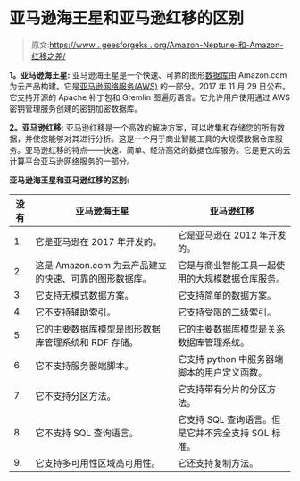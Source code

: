 # 亚马逊海王星和亚马逊红移的区别

> 原文:[https://www . geesforgeks . org/Amazon-Neptune-和-Amazon-红移之差/](https://www.geeksforgeeks.org/difference-between-amazon-neptune-and-amazon-redshift/)

**1。亚马逊海王星:**
亚马逊海王星是一个快速、可靠的图形[数据库](https://www.geeksforgeeks.org/what-is-database/)由 Amazon.com 为云产品构建。它是[亚马逊网络服务(AWS)](https://www.geeksforgeeks.org/introduction-to-amazon-web-services/) 的一部分。2017 年 11 月 29 日公布。它支持开源的 Apache 补丁包和 Gremlin 图遍历语言。它允许用户使用通过 AWS 密钥管理服务创建的密钥加密数据库。

**2。亚马逊红移:**
亚马逊红移是一个高效的解决方案，可以收集和存储您的所有数据，并使您能够对其进行分析。这是一个用于商业智能工具的大规模数据仓库服务。亚马逊红移的特点——快速、简单、经济高效的数据仓库服务。它是更大的云计算平台亚马逊网络服务的一部分。

**亚马逊海王星和亚马逊红移的区别:**

<center>

| 没有 | 亚马逊海王星 | 亚马逊红移 |
| --- | --- | --- |
| 1. | 它是亚马逊在 2017 年开发的。 | 它是亚马逊在 2012 年开发的。 |
| 2. | 这是 Amazon.com 为云产品建立的快速、可靠的图形数据库。 | 它是与商业智能工具一起使用的大规模数据仓库服务。 |
| 3. | 它支持无模式数据方案。 | 它支持简单的数据方案。 |
| 4. | 它不支持辅助索引。 | 它支持受限的二级索引。 |
| 5. | 它的主要数据库模型是图形数据库管理系统和 RDF 存储。 | 它的主要数据库模型是关系数据库管理系统。 |
| 6. | 它不支持服务器端脚本。 | 它支持 python 中服务器端脚本的用户定义函数。 |
| 7. | 它不支持分区方法。 | 它支持带有分片的分区方法。 |
| 8. | 它不支持 SQL 查询语言。 | 它支持 SQL 查询语言。但是它并不完全支持 SQL 标准。 |
| 9. | 它支持多可用性区域高可用性。 | 它还支持复制方法。 |

</center>
